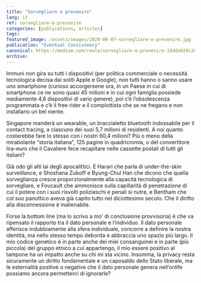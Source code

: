 ```yaml
---
title: "Sorvegliare e prevenire"
lang: it
ref: sorvegliare-e-prevenire
categories: [publications, articles]
tags:
featured_image: /assets/images/2020-06-07-sorvegliare-e-prevenire.jpg
publication: "Eventual Consistency"
canonical: https://medium.com/reale/sorvegliare-e-prevenire-15dda929c201
archive:
---
```


Immuni non gira su tutti i dispositivi (per politica commerciale o necessità tecnologica decisa dai soliti Apple e Google), non tutti hanno o sanno usare uno smartphone (curioso accorgersene ora, in un Paese in cui di smartphone ce ne sono quasi 45 milioni e in cui ogni famiglia possiede mediamente 4,6 dispositivi di vario genere), poi c’è l’obsolescenza programmata e c’è il free rider e il complottista che se ne fregano e non installano un bel niente.

Singapore manderà un wearable, un braccialetto bluetooth indossabile per il contact tracing, a ciascuno dei suoi 5,7 milioni di residenti. A noi quanto costerebbe fare lo stesso con i nostri 60,4 milioni? Più o meno della mirabolante “storia italiana”, 125 pagine in quadricromia, o del convertitore lira-euro che il Cavaliere fece recapitare nelle cassette postali di tutti gli italiani?

Già odo gli alti lai degli apocalittici. E Harari che parla di under-the-skin surveillance, e Shoshana Zuboff e Byung-Chul Han che dicono che quella sorveglianza cresce proporzionalmente alla capacità tecnologica di sorvegliare, e Foucault che ammonisce sulla capillarità di penetrazione di cui il potere con i suoi risvolti polizieschi e penali si nutre, e Bentham che col suo panottico aveva già capito tutto nel diciottesimo secolo. Che il diritto alla disconnessione è inalienabile.

Forse la bottom line (ma lo scrivo a mo’ di conclusione provvisoria) è che va ripensato il rapporto tra il dato personale e l’individuo. Il dato personale afferisce indubbiamente alla sfera individuale, concorre a definire la nostra identità, ma nello stesso tempo deborda e abbraccia uno spazio più largo. Il mio codice genetico è in parte anche dei miei consanguinei e in parte (più piccola) del gruppo etnico a cui appartengo, il mio essere positivo al tampone ha un impatto anche su chi mi sta vicino. Insomma, la privacy resta sicuramente un diritto fondamentale e un caposaldo dello Stato liberale, ma le esternalità positive o negative che il dato personale genera nell’onlife possiamo ancora permetterci di ignorarle?
